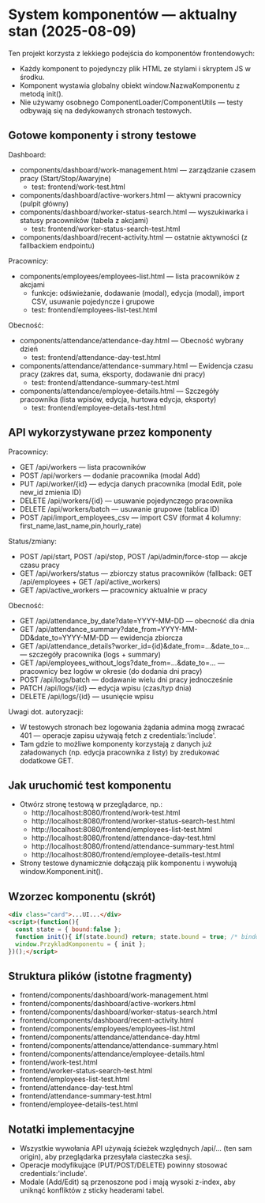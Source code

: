 # System komponentów — aktualny stan (2025-08-09)

Ten projekt korzysta z lekkiego podejścia do komponentów frontendowych:
- Każdy komponent to pojedynczy plik HTML ze stylami i skryptem JS w środku.
- Komponent wystawia globalny obiekt window.NazwaKomponentu z metodą init().
- Nie używamy osobnego ComponentLoader/ComponentUtils — testy odbywają się na dedykowanych stronach testowych.

## Gotowe komponenty i strony testowe

Dashboard:
- components/dashboard/work-management.html — zarządzanie czasem pracy (Start/Stop/Awaryjne)
  - test: frontend/work-test.html
- components/dashboard/active-workers.html — aktywni pracownicy (pulpit główny)
- components/dashboard/worker-status-search.html — wyszukiwarka i statusy pracowników (tabela z akcjami)
  - test: frontend/worker-status-search-test.html
- components/dashboard/recent-activity.html — ostatnie aktywności (z fallbackiem endpointu)

Pracownicy:
- components/employees/employees-list.html — lista pracowników z akcjami
  - funkcje: odświeżanie, dodawanie (modal), edycja (modal), import CSV, usuwanie pojedyncze i grupowe
  - test: frontend/employees-list-test.html

Obecność:
- components/attendance/attendance-day.html — Obecność wybrany dzień
  - test: frontend/attendance-day-test.html
- components/attendance/attendance-summary.html — Ewidencja czasu pracy (zakres dat, suma, eksporty, dodawanie dni pracy)
  - test: frontend/attendance-summary-test.html
- components/attendance/employee-details.html — Szczegóły pracownika (lista wpisów, edycja, hurtowa edycja, eksporty)
  - test: frontend/employee-details-test.html

## API wykorzystywane przez komponenty

Pracownicy:
- GET /api/workers — lista pracowników
- POST /api/workers — dodanie pracownika (modal Add)
- PUT /api/worker/{id} — edycja danych pracownika (modal Edit, pole new_id zmienia ID)
- DELETE /api/workers/{id} — usuwanie pojedynczego pracownika
- DELETE /api/workers/batch — usuwanie grupowe (tablica ID)
- POST /api/import_employees_csv — import CSV (format 4 kolumny: first_name,last_name,pin,hourly_rate)

Status/zmiany:
- POST /api/start, POST /api/stop, POST /api/admin/force-stop — akcje czasu pracy
- GET /api/workers/status — zbiorczy status pracowników (fallback: GET /api/employees + GET /api/active_workers)
- GET /api/active_workers — pracownicy aktualnie w pracy

Obecność:
- GET /api/attendance_by_date?date=YYYY-MM-DD — obecność dla dnia
- GET /api/attendance_summary?date_from=YYYY-MM-DD&date_to=YYYY-MM-DD — ewidencja zbiorcza
- GET /api/attendance_details?worker_id={id}&date_from=...&date_to=... — szczegóły pracownika (logs + summary)
- GET /api/employees_without_logs?date_from=...&date_to=... — pracownicy bez logów w okresie (do dodania dni pracy)
- POST /api/logs/batch — dodawanie wielu dni pracy jednocześnie
- PATCH /api/logs/{id} — edycja wpisu (czas/typ dnia)
- DELETE /api/logs/{id} — usunięcie wpisu

Uwagi dot. autoryzacji:
- W testowych stronach bez logowania żądania admina mogą zwracać 401 — operacje zapisu używają fetch z credentials:'include'.
- Tam gdzie to możliwe komponenty korzystają z danych już załadowanych (np. edycja pracownika z listy) by zredukować dodatkowe GET.

## Jak uruchomić test komponentu

- Otwórz stronę testową w przeglądarce, np.:
  - http://localhost:8080/frontend/work-test.html
  - http://localhost:8080/frontend/worker-status-search-test.html
  - http://localhost:8080/frontend/employees-list-test.html
  - http://localhost:8080/frontend/attendance-day-test.html
  - http://localhost:8080/frontend/attendance-summary-test.html
  - http://localhost:8080/frontend/employee-details-test.html
- Strony testowe dynamicznie dołączają plik komponentu i wywołują window.Komponent.init().

## Wzorzec komponentu (skrót)

```html
<div class="card">...UI...</div>
<script>(function(){
  const state = { bound:false };
  function init(){ if(state.bound) return; state.bound = true; /* bindowanie i start */ }
  window.PrzykladKomponentu = { init };
})();</script>
```

## Struktura plików (istotne fragmenty)

- frontend/components/dashboard/work-management.html
- frontend/components/dashboard/active-workers.html
- frontend/components/dashboard/worker-status-search.html
- frontend/components/dashboard/recent-activity.html
- frontend/components/employees/employees-list.html
- frontend/components/attendance/attendance-day.html
- frontend/components/attendance/attendance-summary.html
- frontend/components/attendance/employee-details.html
- frontend/work-test.html
- frontend/worker-status-search-test.html
- frontend/employees-list-test.html
- frontend/attendance-day-test.html
- frontend/attendance-summary-test.html
- frontend/employee-details-test.html

## Notatki implementacyjne

- Wszystkie wywołania API używają ścieżek względnych /api/... (ten sam origin), aby przeglądarka przesyłała ciasteczka sesji.
- Operacje modyfikujące (PUT/POST/DELETE) powinny stosować credentials:'include'.
- Modale (Add/Edit) są przenoszone pod <body> i mają wysoki z-index, aby uniknąć konfliktów z sticky headerami tabel.
